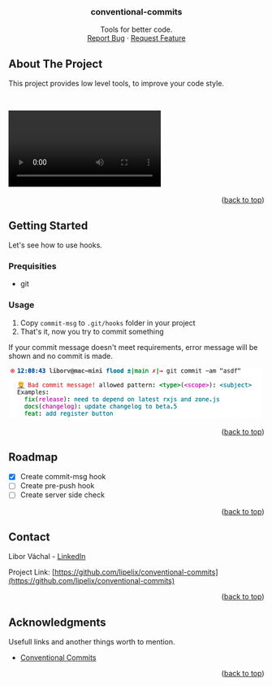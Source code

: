 <div id="top"></div>

<!-- PROJECT LOGO -->
<br />
<div align="center">

  <h3 align="center">conventional-commits</h3>

  <p align="center">
    Tools for better code.
    <br />
    <a href="https://github.com/lipelix/conventional-commits/issues">Report Bug</a>
    ·
    <a href="https://github.com/lipelix/conventional-commits/issues">Request Feature</a>
  </p>
</div>


<!-- ABOUT THE PROJECT -->
## About The Project

This project provides low level tools, to improve your code style.

<br />

![commit-failed-video](assets/commit-failed.mov)

<p align="right">(<a href="#top">back to top</a>)</p>


<!-- GETTING STARTED -->
## Getting Started

Let's see how to use hooks. 

### Prequisities

* git

### Usage

1. Copy `commit-msg` to `.git/hooks` folder in your project
2. That's it, now you try to commit something

If your commit message doesn't meet requirements, error message will be shown and no commit is made.

![commit-failed-image](assets/commit-failed.png)

<p align="right">(<a href="#top">back to top</a>)</p>

<!-- ROADMAP -->
## Roadmap

- [x] Create commit-msg hook
- [ ] Create pre-push hook
- [ ] Create server side check

<p align="right">(<a href="#top">back to top</a>)</p>

<!-- CONTACT -->
## Contact

Libor Váchal - [LinkedIn](https://www.linkedin.com/in/liborvachal/)

Project Link: [https://github.com/lipelix/conventional-commits](https://github.com/lipelix/conventional-commits)

<p align="right">(<a href="#top">back to top</a>)</p>


<!-- ACKNOWLEDGMENTS -->
## Acknowledgments

Usefull links and another things worth to mention.

* [Conventional Commits](https://www.conventionalcommits.org/en/v1.0.0/)

<p align="right">(<a href="#top">back to top</a>)</p>
